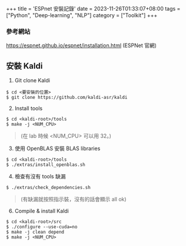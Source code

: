 +++
title = 'ESPnet 安裝記錄'
date = 2023-11-26T01:33:07+08:00
tags = ["Python", "Deep-learning", "NLP"]
category = ["Toolkit"]
+++

### 參考網站
https://espnet.github.io/espnet/installation.html (ESPNet 官網)

## 安裝 Kaldi
1. Git clone Kaldi
```shell=
$ cd <要安裝的位置>
$ git clone https://github.com/kaldi-asr/kaldi
```
2. Install tools
```shell=
$ cd <kaldi-root>/tools
$ make -j <NUM_CPU>
```
>  (在 lab 時候 <NUM_CPU> 可以用 32。)
 
3. 使用 OpenBLAS 安裝 BLAS libraries
```shell=
$ cd <kaldi-root>/tools
$ ./extras/install_openblas.sh
```
4. 檢查有沒有 tools 缺漏
```shell=
$ ./extras/check_dependencies.sh
```
> (有缺漏就按照指示裝，沒有的話會顯示 all ok)
6. Compile & install Kaldi
```shell=
$ cd <kaldi-root>/src
$ ./configure --use-cuda=no
$ make -j clean depend
$ make -j <NUM_CPU>
```
